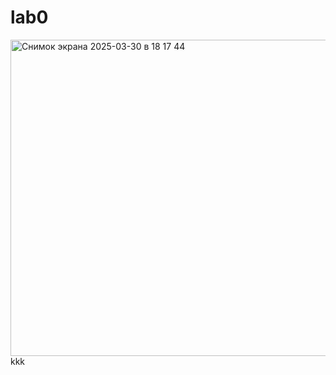 # lab0
<img width="506" alt="Снимок экрана 2025-03-30 в 18 17 44" src="https://github.com/user-attachments/assets/c74bf0be-c5fa-4a21-b245-815011f66bd9" />
kkk
